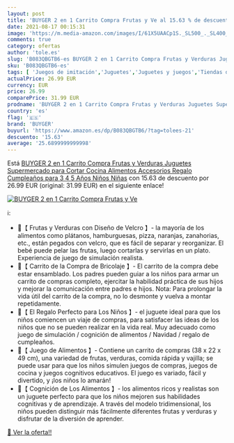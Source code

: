 ```yaml
---
layout: post
title: 'BUYGER 2 en 1 Carrito Compra Frutas y Ve al 15.63 % de descuento'
date: 2021-08-17 00:15:31
image: 'https://m.media-amazon.com/images/I/61X5UAACp1S._SL500_._SL400_.jpg'
comments: true
category: ofertas
author: 'tole.es'
slug: 'B083QBGTB6-es BUYGER 2 en 1 Carrito Compra Frutas y Verduras Juguetes...'
sku: 'B083QBGTB6-es'
tags: [ 'Juegos de imitación','Juguetes','Juguetes y juegos','Tiendas de juguete y accesorios','buyger','juguetes', ]
actualPrice: 26.99 EUR
currency: EUR
price: 26.99
comparePrice: 31.99 EUR
prodname: 'BUYGER 2 en 1 Carrito Compra Frutas y Verduras Juguetes Supermercado para Cortar Cocina Alimentos Accesorios Regalo Cumpleaños para 3 4 5 Años Niños Niñas'
country: 'es'
flag: '🇪🇸'
brand: 'BUYGER'
buyurl: 'https://www.amazon.es/dp/B083QBGTB6/?tag=tolees-21'
descuento: '15.63'
average: '25.6899999999998'
---
```


Está [BUYGER 2 en 1 Carrito Compra Frutas y Verduras Juguetes Supermercado para Cortar Cocina Alimentos Accesorios Regalo Cumpleaños para 3 4 5 Años Niños Niñas](https://www.amazon.es/dp/B083QBGTB6/?tag=tolees-21) con 15.63 de descuento por 26.99 EUR (original: 31.99 EUR) en el siguiente enlace!

[![BUYGER 2 en 1 Carrito Compra Frutas y Ve](https://m.media-amazon.com/images/I/61X5UAACp1S._SL500_._SL400_.jpg)](https://www.amazon.es/dp/B083QBGTB6/?tag=tolees-21)

ℹ️:

- 🍌【 Frutas y Verduras con Diseño de Velcro 】- la mayoría de los alimentos como plátanos, hamburguesas, pizza, naranjas, zanahorias, etc., están pegados con velcro, que es fácil de separar y reorganizar. El bebé puede pelar las frutas, luego cortarlas y servirlas en un plato. Experiencia de juego de simulación realista.
- 🛒【 Carrito de la Compra de Bricolaje 】- El carrito de la compra debe estar ensamblado. Los padres pueden guiar a los niños para armar un carrito de compras completo, ejercitar la habilidad práctica de sus hijos y mejorar la comunicación entre padres e hijos. Nota: Para prolongar la vida útil del carrito de la compra, no lo desmonte y vuelva a montar repetidamente.
- 🎁【 El Regalo Perfecto para Los Niños 】- el juguete ideal para que los niños comiencen un viaje de compras, para satisfacer las ideas de los niños que no se pueden realizar en la vida real. Muy adecuado como juego de simulación / cognición de alimentos / Navidad / regalo de cumpleaños.
- 🍅【 Juego de Alimentos 】- Contiene un carrito de compras (38 x 22 x 49 cm), una variedad de frutas, verduras, comida rápida y vajilla; se puede usar para que los niños simulen juegos de compras, juegos de cocina y juegos cognitivos educativos. El juego es variado, fácil y divertido, y ¡los niños lo amarán!
- 🍇【 Cognición de Los Alimentos 】- los alimentos ricos y realistas son un juguete perfecto para que los niños mejoren sus habilidades cognitivas y de aprendizaje. A través del modelo tridimensional, los niños pueden distinguir más fácilmente diferentes frutas y verduras y disfrutar de la diversión de aprender.

[🛒 Ver la oferta!!](https://www.amazon.es/dp/B083QBGTB6/?tag=tolees-21)

